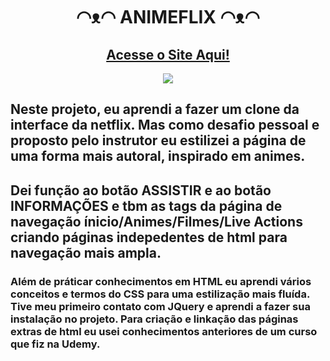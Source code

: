 <h1 align="center">◠ᴥ◠  ANIMEFLIX  ◠ᴥ◠</h1>
<div align="center">
<h2><a href="https://kadu1811.github.io/NetflixClone">Acesse o Site Aqui!</a></h2>
<img src="https://user-images.githubusercontent.com/83604920/162511495-83fe989c-b4e4-4e1e-9170-c998bd9a2195.png">
</div>

<h2>Neste projeto, eu aprendi a fazer um clone da interface da netflix. Mas como desafio pessoal e proposto pelo instrutor eu estilizei a página de uma forma mais autoral, inspirado em animes.</h2>

<h2>Dei função ao botão ASSISTIR e ao botão INFORMAÇÕES e tbm as tags da página de navegação ínicio/Animes/Filmes/Live Actions criando páginas indepedentes de html para navegação mais ampla.</h2>

<h3>Além de práticar conhecimentos em HTML eu aprendi vários conceitos e termos do CSS para uma estilização mais fluída. Tive meu primeiro contato com JQuery e aprendi a fazer sua instalação no projeto. Para criação e linkação das páginas extras de html eu usei conhecimentos anteriores de um curso que fiz na Udemy.</h3>
